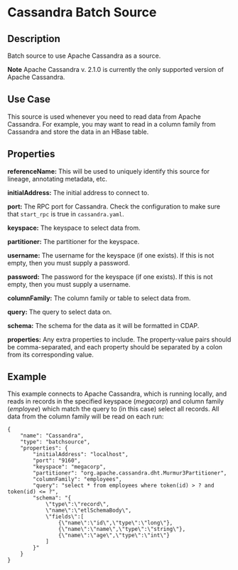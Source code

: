 # Cassandra Batch Source


Description
-----------
Batch source to use Apache Cassandra as a source.

**Note** Apache Cassandra v. 2.1.0 is currently the only supported version of Apache Cassandra.


Use Case
--------
This source is used whenever you need to read data from Apache Cassandra.
For example, you may want to read in a column family from Cassandra
and store the data in an HBase table.


Properties
----------
**referenceName:** This will be used to uniquely identify this source for lineage, annotating metadata, etc.

**initialAddress:** The initial address to connect to.

**port:** The RPC port for Cassandra.
Check the configuration to make sure that ``start_rpc`` is true in ``cassandra.yaml``.

**keyspace:** The keyspace to select data from.

**partitioner:** The partitioner for the keyspace.

**username:** The username for the keyspace (if one exists).
If this is not empty, then you must supply a password.

**password:** The password for the keyspace (if one exists).
If this is not empty, then you must supply a username.

**columnFamily:** The column family or table to select data from.

**query:** The query to select data on.

**schema:** The schema for the data as it will be formatted in CDAP.

**properties:** Any extra properties to include. The property-value pairs should be comma-separated,
and each property should be separated by a colon from its corresponding value.


Example
-------
This example connects to Apache Cassandra, which is running locally, and reads in records in the
specified keyspace (*megacorp*) and column family (*employee*) which match the query to (in this case) select all records.
All data from the column family will be read on each run:

    {
        "name": "Cassandra",
        "type": "batchsource",
        "properties": {
            "initialAddress": "localhost",
            "port": "9160",
            "keyspace": "megacorp",
            "partitioner": "org.apache.cassandra.dht.Murmur3Partitioner",
            "columnFamily": "employees",
            "query": "select * from employees where token(id) > ? and token(id) <= ?",
            "schema": "{
                \"type\":\"record\",
                \"name\":\"etlSchemaBody\",
                \"fields\":[
                    {\"name\":\"id\",\"type\":\"long\"},
                    {\"name\":\"name\",\"type\":\"string\"},
                    {\"name\":\"age\",\"type\":\"int\"}
                ]
            }"
        }
    }
